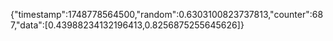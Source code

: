 {"timestamp":1748778564500,"random":0.6303100823737813,"counter":687,"data":[0.43988234132196413,0.8256875255645626]}
